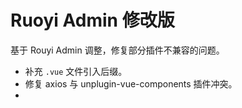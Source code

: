 # Ruoyi Admin 修改版

基于 Rouyi Admin 调整，修复部分插件不兼容的问题。

- 补充 `.vue` 文件引入后缀。
- 修复 axios 与 unplugin-vue-components 插件冲突。
-
